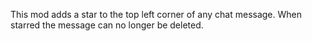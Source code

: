 This mod adds a star to the top left corner of any chat message. When starred the message can no longer be deleted.
